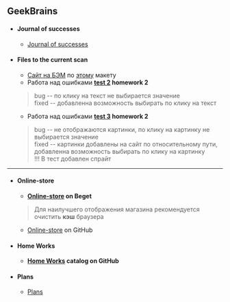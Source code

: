 ## GeekBrains
*   #### Journal of successes
       * [Journal of successes](http://g98265di.beget.tech/Journal%20of%20successes/Journal%20of%20successes.html "Journal of successes")
*   #### Files to the current scan
       * [Сайт на БЭМ](http://g98265di.beget.tech/HomeWork5/BEM/index.html) по [этому](http://www.os-templates.com/free-psd-templates/lifestyle) макету
       * Работа над ошибками **[test 2](http://g98265di.beget.tech/homeWork2/Tests/test2.html) homework 2**<br>
       >bug -- по клику на текст не выбирается значение<br>
	>fixed -- добавленна возможность выбирать по клику на текст
       * Работа над ошибками **[test 3](http://g98265di.beget.tech/homeWork2/Tests/test3/test3.html) homework 2**<br>
       >bug -- не отображаются картинки, по клику на картинку не выбирается значение<br>
	>fixed -- картинки добавлены на сайт по относительному пути, добавленна возможность выбирать по клику на картинку<br>
	>!!! В тест добавлен спрайт
       
******************************************
       
*   #### Online-store
       * **[Online-store](http://g98265di.beget.tech/ "Tehno-market") on Beget**
       >Для наилучшего отображения магазина рекомендуется очистить **кэш** браузера
       * [Online-store](https://github.com/BigGeekBrain/Geek-test/tree/master/Online-store/ "Tehno-market") on GitHub
*   #### Home Works
       * **[Home Works](https://github.com/BigGeekBrain/Geek-test/tree/master/Courses/HTML-CSS/HomeWork/ "HomeWork") catalog on GitHub**

*   #### Plans
       * [Plans](http://g98265di.beget.tech/Plans/Plans.html "Plans")
        
